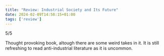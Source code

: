 ```yaml
---
title: "Review: Industrial Society and Its Future"
date: 2024-02-09T14:58:15+01:00
tags: ['review'] 
---
```


5/5

Thought provoking book, altough there are some weird takes in it. It is still refreshing to read anti-industrial literature as it is uncommon.
